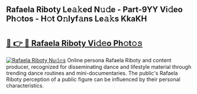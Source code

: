 ## Rafaela Riboty Le𝚊𝚔ed N𝚞𝚍e - Part-9YY Vi𝚍eo Ph𝚘tos - H𝚘t O𝚗lyf𝚊ns Le𝚊𝚔s KkaKH

# <h2><a href="http://hf4i6q1.feru.top/?c=Rafaela+Riboty">🔗 👉 🔴 Rafaela Riboty Vi𝚍𝚎o Ph𝚘t𝚘𝚜</a></h2>

[![Rafaela Riboty Nu𝚍𝚎s](https://i.imgur.com/0TWrTi3.gif)](http://hf4i6q1.feru.top/?c=Rafaela+Riboty)
Online persona Rafaela Riboty and content producer, recognized for disseminating dance and lifestyle material through trending dance routines and mini-documentaries. The public's Rafaela Riboty perception of a public figure can be influenced by their personal characteristics. 
